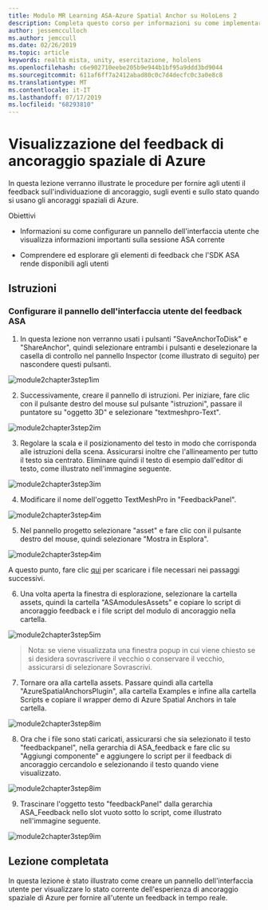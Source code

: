 ```yaml
---
title: Modulo MR Learning ASA-Azure Spatial Anchor su HoloLens 2
description: Completa questo corso per informazioni su come implementare il riconoscimento volto di Azure in un'applicazione di realtà mista.
author: jessemcculloch
ms.author: jemccull
ms.date: 02/26/2019
ms.topic: article
keywords: realtà mista, unity, esercitazione, hololens
ms.openlocfilehash: c6e902710eebe205b9e944b1bf95a9ddd3bd9044
ms.sourcegitcommit: 611af6ff7a2412abad80c0c7d4decfc0c3a0e8c8
ms.translationtype: MT
ms.contentlocale: it-IT
ms.lasthandoff: 07/17/2019
ms.locfileid: "68293810"
---
```

# <a name="displaying-azure-spatial-anchor-feedback"></a>Visualizzazione del feedback di ancoraggio spaziale di Azure

In questa lezione verranno illustrate le procedure per fornire agli utenti il feedback sull'individuazione di ancoraggio, sugli eventi e sullo stato quando si usano gli ancoraggi spaziali di Azure.

Obiettivi

* Informazioni su come configurare un pannello dell'interfaccia utente che visualizza informazioni importanti sulla sessione ASA corrente

* Comprendere ed esplorare gli elementi di feedback che l'SDK ASA rende disponibili agli utenti

## <a name="instructions"></a>Istruzioni

### <a name="set-up-asa-feedback-ui-panel"></a>Configurare il pannello dell'interfaccia utente del feedback ASA

1. In questa lezione non verranno usati i pulsanti "SaveAnchorToDisk" e "ShareAnchor", quindi selezionare entrambi i pulsanti e deselezionare la casella di controllo nel pannello Inspector (come illustrato di seguito) per nascondere questi pulsanti.
   

![module2chapter3step1im](images/module2chapter3step1im.PNG)

2. Successivamente, creare il pannello di istruzioni. Per iniziare, fare clic con il pulsante destro del mouse sul pulsante "istruzioni", passare il puntatore su "oggetto 3D" e selezionare "textmeshpro-Text".

![module2chapter3step2im](images/module2chapter3step2im.PNG)

3. Regolare la scala e il posizionamento del testo in modo che corrisponda alle istruzioni della scena. Assicurarsi inoltre che l'allineamento per tutto il testo sia centrato. Eliminare quindi il testo di esempio dall'editor di testo, come illustrato nell'immagine seguente.

![module2chapter3step3im](images/module2chapter3step3im.PNG)

4. Modificare il nome dell'oggetto TextMeshPro in "FeedbackPanel".
   

![module2chapter3step4im](images/module2chapter3step4im.PNG)

5. Nel pannello progetto selezionare "asset" e fare clic con il pulsante destro del mouse, quindi selezionare "Mostra in Esplora".
   

![module2chapter3step4im](images/module2chapter3step5im.PNG)

A questo punto, fare clic [qui](https://onedrive.live.com/?authkey=%21ABXEC8PvyQu8Qd8&id=5B7335C4342BCB0E%21395636&cid=5B7335C4342BCB0E) per scaricare i file necessari nei passaggi successivi.

6. Una volta aperta la finestra di esplorazione, selezionare la cartella assets, quindi la cartella "ASAmodulesAssets" e copiare lo script di ancoraggio feedback e i file script del modulo di ancoraggio nella cartella. 

![module2chapter3step5im](images/module2chapter3step6im.PNG)

> Nota: se viene visualizzata una finestra popup in cui viene chiesto se si desidera sovrascrivere il vecchio o conservare il vecchio, assicurarsi di selezionare Sovrascrivi.

7. Tornare ora alla cartella assets. Passare quindi alla cartella "AzureSpatialAnchorsPlugin", alla cartella Examples e infine alla cartella Scripts e copiare il wrapper demo di Azure Spatial Anchors in tale cartella. 

![module2chapter3step8im](images/module2chapter3step7im.PNG)

8. Ora che i file sono stati caricati, assicurarsi che sia selezionato il testo "feedbackpanel", nella gerarchia di ASA_feedback e fare clic su "Aggiungi componente" e aggiungere lo script per il feedback di ancoraggio cercandolo e selezionando il testo quando viene visualizzato. 

![module2chapter3step8im](images/module2chapter3step8im.PNG)

9. Trascinare l'oggetto testo "feedbackPanel" dalla gerarchia ASA_Feedback nello slot vuoto sotto lo script, come illustrato nell'immagine seguente. 

![module2chapter3step9im](images/module2chapter3step9im.PNG)

## <a name="congratulations"></a>Lezione completata

In questa lezione è stato illustrato come creare un pannello dell'interfaccia utente per visualizzare lo stato corrente dell'esperienza di ancoraggio spaziale di Azure per fornire all'utente un feedback in tempo reale.


